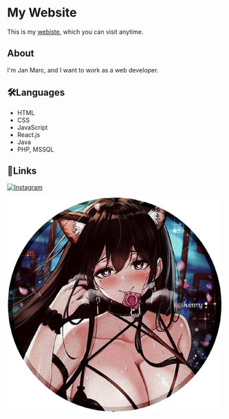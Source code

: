 # My Website
This is my [webiste](https://zaxe17.github.io/hello/), which you can visit anytime.

## About
I'm Jan Marc, and I want to work as a web developer.

## 🛠️Languages
- HTML
- CSS
- JavaScript
- React.js
- Java
- PHP, MSSQL

## 🔗Links
[![Instagram](https://img.shields.io/badge/Follow%20on%20Instagram-%23E4405F.svg?style=for-the-badge&logo=instagram&logoColor=white)](https://www.instagram.com/soberanojacolbia/)

![logo](iconanime.png)
